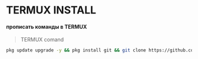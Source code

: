 # TERMUX INSTALL

####  прописать команды в TERMUX

>TERMUX comand

```bash
pkg update upgrade -y && pkg install git && git clone https://github.com/alikberg123/termux-install.git && sh install.git
```